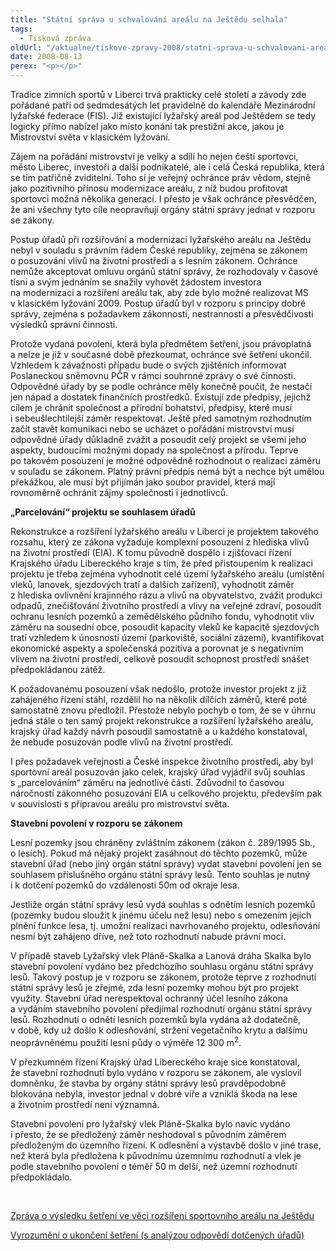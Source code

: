 ```yaml
---
title: "Státní správa u schvalování areálu na Ještědu selhala"
tags:
  - Tisková zpráva
oldUrl: "/aktualne/tiskove-zpravy-2008/statni-sprava-u-schvalovani-arealu-na-jestedu-selhala"
date: 2008-08-13
perex: "<p></p>"
---
```


<!-- imported from the old website -->

<p class="Nadpis1 perex">Tradice zimních sportů v Liberci trvá prakticky celé století a závody zde pořádané patří od sedmdesátých let pravidelně do kalendáře Mezinárodní lyžařské federace (FIS). Již existující lyžařský areál pod Ještědem se tedy logicky přímo nabízel jako místo konání tak prestižní akce, jakou je Mistrovství světa v klasickém lyžování.</p><p class="Normln-web">Zájem na pořádání mistrovství je velký a sdílí ho nejen čeští sportovci, město Liberec, investoři a další podnikatelé, ale i celá Česká republika, která se tím patřičně zviditelní. Toho si je veřejný ochránce práv vědom, stejně jako pozitivního přínosu modernizace areálu, z níž budou profitovat sportovci možná několika generací. I přesto je však ochránce přesvědčen, že ani všechny tyto cíle neopravňují orgány státní správy jednat v rozporu se zákony.</p><p class="Normln-web">Postup úřadů při rozšiřování a modernizaci lyžařského areálu na Ještědu nebyl v souladu s právním řádem České republiky, zejména se zákonem o posuzování vlivů na životní prostředí a s lesním zákonem. Ochránce nemůže akceptovat omluvu orgánů státní správy, že rozhodovaly v časové tísni a svým jednáním se snažily vyhovět žádostem investora na modernizaci a rozšíření areálu tak, aby zde bylo možné realizovat MS v klasickém lyžování 2009. Postup úřadů byl v rozporu s principy dobré správy, zejména s požadavkem zákonnosti, nestrannosti a přesvědčivosti výsledků správní činnosti.</p><p class="Normln-web">Protože vydaná povolení, která byla předmětem šetření, jsou právoplatná a nelze je již v současné době přezkoumat, ochránce své šetření ukončil. Vzhledem k závažnosti případu bude o svých zjištěních informovat Poslaneckou sněmovnu PČR v rámci souhrnné zprávy o své činnosti. Odpovědné úřady by se podle ochránce měly konečně poučit, že nestačí jen nápad a dostatek finančních prostředků. Existují zde předpisy, jejichž cílem je chránit společnost a přírodní bohatství, předpisy, které musí i sebeušlechtilejší záměr respektovat. Ještě před samotným rozhodnutím začít stavět komunikaci nebo se ucházet o pořádání mistrovství musí odpovědné úřady důkladně zvážit a posoudit celý projekt se všemi jeho aspekty, budoucími možnými dopady na společnost a přírodu. Teprve po takovém posouzení je možné odpovědně rozhodnout o realizaci záměru v souladu se zákonem. Platný právní předpis nemá být a nechce být umělou překážkou, ale musí být přijímán jako soubor pravidel, která mají rovnoměrně ochránit zájmy společnosti i jednotlivců.</p><p class="Normln-web"><span style="FONT-WEIGHT: bold">„</span><span style="FONT-WEIGHT: bold">P</span><span style="FONT-WEIGHT: bold">arcelování“ projektu se souhlasem úřadů</span></p><p class="Normln-web">Rekonstrukce a rozšíření lyžařského areálu v Liberci je projektem takového rozsahu, který ze zákona vyžaduje komplexní posouzení z hlediska vlivů na životní prostředí (EIA). K tomu původně dospělo i zjišťovací řízení Krajského úřadu Libereckého kraje s tím, že před přistoupením k realizaci projektu je třeba zejména vyhodnotit celé území lyžařského areálu (umístění vleků, lanovek, sjezdových tratí a dalších zařízení), vyhodnotit záměr z hlediska ovlivnění krajinného rázu a vlivů na obyvatelstvo, zvážit produkci odpadů, znečišťování životního prostředí a vlivy na veřejné zdraví, posoudit ochranu lesních pozemků a zemědělského půdního fondu, vyhodnotit vliv záměru na sousední obce, posoudit kapacity vleků ke kapacitě sjezdových tratí vzhledem k únosnosti území (parkoviště, sociální zázemí), kvantifikovat ekonomické aspekty a společenská pozitiva a porovnat je s negativním vlivem na životní prostředí, celkově posoudit schopnost prostředí snášet předpokládanou zátěž.</p><p class="Normln-web">K požadovanému posouzení však nedošlo, protože investor projekt z již zahájeného řízení stáhl, rozdělil ho na několik dílčích záměrů, které poté samostatně znovu předložil. Přestože nebylo pochyb o tom, že se v úhrnu jedná stále o ten samý projekt rekonstrukce a rozšíření lyžařského areálu, krajský úřad každý návrh posoudil samostatně a u každého konstatoval, že nebude posuzován podle vlivů na životní prostředí.</p><p class="Normln-web">I přes požadavek veřejnosti a České inspekce životního prostředí, aby byl sportovní areál posuzován jako celek, krajský úřad vyjádřil svůj souhlas s „parcelováním“ záměru na jednotlivé části. Zdůvodnil to časovou náročností zákonného posuzování EIA u celkového projektu, především pak v souvislosti s přípravou areálu pro mistrovství světa.</p><p class="Normln-web" style="FONT-WEIGHT: bold">Stavební povolení v rozporu se zákonem</p><p class="Normln-web">Lesní pozemky jsou chráněny zvláštním zákonem (zákon č. 289/1995 Sb., o lesích). Pokud má nějaký projekt zasáhnout do těchto pozemků, může stavební úřad (nebo jiný orgán státní správy) vydat stavební povolení jen se souhlasem příslušného orgánu státní správy lesů. Tento souhlas je nutný i k dotčení pozemků do vzdálenosti 50m od okraje lesa.</p><p class="Normln-web">Jestliže orgán státní správy lesů vydá souhlas s odnětím lesních pozemků (pozemky budou sloužit k jinému účelu než lesu) nebo s omezením jejich plnění funkce lesa, tj. umožní realizaci navrhovaného projektu, odlesňování nesmí být zahájeno dříve, než toto rozhodnutí nabude právní moci.</p><p class="Normln-web">V případě staveb Lyžařský vlek Pláně-Skalka a Lanová dráha Skalka bylo stavební povolení vydáno bez předchozího souhlasu orgánu státní správy lesů. Takový postup je v rozporu se zákonem, protože teprve z rozhodnutí státní správy lesů je zřejmé, zda lesní pozemky mohou být pro projekt využity. Stavební úřad nerespektoval ochranný účel lesního zákona a vydáním stavebního povolení předjímal rozhodnutí orgánu státní správy lesů. Rozhodnutí o odnětí lesních pozemků byla vydána až dodatečně, v době, kdy už došlo k odlesňování, stržení vegetačního krytu a dalšímu neoprávněnému použití lesní půdy o výměře 12 300 m<sup>2</sup>.</p><p class="Normln-web">V přezkumném řízení Krajský úřad Libereckého kraje sice konstatoval, že stavební rozhodnutí bylo vydáno v rozporu se zákonem, ale vyslovil domněnku, že stavba by orgány státní správy lesů pravděpodobně blokována nebyla, investor jednal v dobré víře a vzniklá škoda na lese a životním prostředí není významná.</p><p class="Normln-web">Stavební povolení pro lyžařský vlek Pláně-Skalka bylo navíc vydáno i přesto, že se předložený záměr neshodoval s původním záměrem předloženým do územního řízení. K odlesnění a výstavbě došlo v jiné trase, než která byla předložena k původnímu územnímu rozhodnutí a vlek je podle stavebního povolení o téměř 50 m delší, než územní rozhodnutí předpokládalo.</p><p class="Normln-web"> </p><p class="Normln-web"><a href="http://www.ochrance.cz/fileadmin/user_upload/STANOVISKA/Stavebni_rad_a_uzemni_planovani/Umisteni_a_povoleni_staveb/985-07-JPL-Jested-ZZ.pdf" target="_blank">Zpráva o výsledku šetření ve věci rozšíření sportovního areálu na Ještědu </a></p><p class="Normln-web"><a href="http://www.ochrance.cz/fileadmin/user_upload/STANOVISKA/Stavebni_rad_a_uzemni_planovani/Umisteni_a_povoleni_staveb/985-07-JPL-Jested-UV.pdf" class="_blank">Vyrozumění o ukončení šetření (s analýzou odpovědí dotčených úřadů)</a></p>
